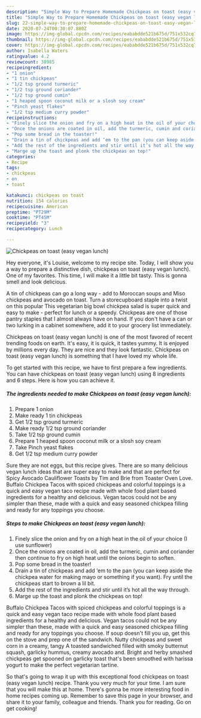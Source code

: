 ```yaml
---
description: "Simple Way to Prepare Homemade Chickpeas on toast (easy vegan lunch)"
title: "Simple Way to Prepare Homemade Chickpeas on toast (easy vegan lunch)"
slug: 22-simple-way-to-prepare-homemade-chickpeas-on-toast-easy-vegan-lunch
date: 2020-07-24T00:30:07.880Z
image: https://img-global.cpcdn.com/recipes/eababdde521b675d/751x532cq70/chickpeas-on-toast-easy-vegan-lunch-recipe-main-photo.jpg
thumbnail: https://img-global.cpcdn.com/recipes/eababdde521b675d/751x532cq70/chickpeas-on-toast-easy-vegan-lunch-recipe-main-photo.jpg
cover: https://img-global.cpcdn.com/recipes/eababdde521b675d/751x532cq70/chickpeas-on-toast-easy-vegan-lunch-recipe-main-photo.jpg
author: Isabella Waters
ratingvalue: 4.2
reviewcount: 38985
recipeingredient:
- "1 onion"
- "1 tin chickpeas"
- "1/2 tsp ground turmeric"
- "1/2 tsp ground coriander"
- "1/2 tsp ground cumin"
- "1 heaped spoon coconut milk or a slosh soy cream"
- "Pinch yeast flakes"
- "1/2 tsp medium curry powder"
recipeinstructions:
- "Finely slice the onion and fry on a high heat in the oil of your choice (I use sunflower)"
- "Once the onions are coated in oil, add the turmeric, cumin and coriander then continue to fry on high heat until the onions begin to soften."
- "Pop some bread in the toaster!"
- "Drain a tin of chickpeas and add ‘em to the pan (you can keep aside the chickpea water for making mayo or something if you want). Fry until the chickpeas start to brown a lil bit."
- "Add the rest of the ingredients and stir until it’s hot all the way through."
- "Marge up the toast and plonk the chickpeas on top!"
categories:
- Recipe
tags:
- chickpeas
- on
- toast

katakunci: chickpeas on toast 
nutrition: 154 calories
recipecuisine: American
preptime: "PT29M"
cooktime: "PT45M"
recipeyield: "3"
recipecategory: Lunch

---
```



![Chickpeas on toast (easy vegan lunch)](https://img-global.cpcdn.com/recipes/eababdde521b675d/751x532cq70/chickpeas-on-toast-easy-vegan-lunch-recipe-main-photo.jpg)

Hey everyone, it's Louise, welcome to my recipe site. Today, I will show you a way to prepare a distinctive dish, chickpeas on toast (easy vegan lunch). One of my favorites. This time, I will make it a little bit tasty. This is gonna smell and look delicious.

A tin of chickpeas can go a long way - add to Moroccan soups and Miso chickpeas and avocado on toast. Turn a storecupboard staple into a twist on this popular This vegetarian big bowl chickpea salad is super quick and easy to make - perfect for lunch or a speedy. Chickpeas are one of those pantry staples that I almost always have on hand. If you don&#39;t have a can or two lurking in a cabinet somewhere, add it to your grocery list immediately.

Chickpeas on toast (easy vegan lunch) is one of the most favored of recent trending foods on earth. It's easy, it is quick, it tastes yummy. It is enjoyed by millions every day. They are nice and they look fantastic. Chickpeas on toast (easy vegan lunch) is something that I have loved my whole life.


To get started with this recipe, we have to first prepare a few ingredients. You can have chickpeas on toast (easy vegan lunch) using 8 ingredients and 6 steps. Here is how you can achieve it.

<!--inarticleads1-->

##### The ingredients needed to make Chickpeas on toast (easy vegan lunch):

1. Prepare 1 onion
1. Make ready 1 tin chickpeas
1. Get 1/2 tsp ground turmeric
1. Make ready 1/2 tsp ground coriander
1. Take 1/2 tsp ground cumin
1. Prepare 1 heaped spoon coconut milk or a slosh soy cream
1. Take Pinch yeast flakes
1. Get 1/2 tsp medium curry powder


Sure they are not eggs, but this recipe gives. There are so many delicious vegan lunch ideas that are super easy to make and that are perfect for Spicy Avocado Cauliflower Toasts by Tim and Brie from Toaster Oven Love. Buffalo Chickpea Tacos with spiced chickpeas and colorful toppings is a quick and easy vegan taco recipe made with whole food plant based ingredients for a healthy and delicious. Vegan tacos could not be any simpler than these, made with a quick and easy seasoned chickpea filling and ready for any toppings you choose. 

<!--inarticleads2-->

##### Steps to make Chickpeas on toast (easy vegan lunch):

1. Finely slice the onion and fry on a high heat in the oil of your choice (I use sunflower)
1. Once the onions are coated in oil, add the turmeric, cumin and coriander then continue to fry on high heat until the onions begin to soften.
1. Pop some bread in the toaster!
1. Drain a tin of chickpeas and add ‘em to the pan (you can keep aside the chickpea water for making mayo or something if you want). Fry until the chickpeas start to brown a lil bit.
1. Add the rest of the ingredients and stir until it’s hot all the way through.
1. Marge up the toast and plonk the chickpeas on top!


Buffalo Chickpea Tacos with spiced chickpeas and colorful toppings is a quick and easy vegan taco recipe made with whole food plant based ingredients for a healthy and delicious. Vegan tacos could not be any simpler than these, made with a quick and easy seasoned chickpea filling and ready for any toppings you choose. If soup doesn&#39;t fill you up, get this on the stove and prep one of the sandwich. Nutty chickpeas and sweet corn in a creamy, tangy A toasted sandwiched filled with smoky butternut squash, garlicky hummus, creamy avocado and. Bright and herby smashed chickpeas get spooned on garlicky toast that&#39;s been smoothed with harissa yogurt to make the perfect vegetarian tartine. 

So that's going to wrap it up with this exceptional food chickpeas on toast (easy vegan lunch) recipe. Thank you very much for your time. I am sure that you will make this at home. There's gonna be more interesting food in home recipes coming up. Remember to save this page in your browser, and share it to your family, colleague and friends. Thank you for reading. Go on get cooking!
